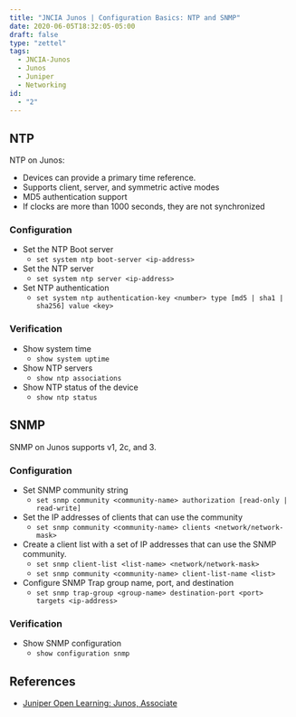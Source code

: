 ```yaml
---
title: "JNCIA Junos | Configuration Basics: NTP and SNMP"
date: 2020-06-05T18:32:05-05:00
draft: false
type: "zettel"
tags:
  - JNCIA-Junos
  - Junos
  - Juniper
  - Networking
id:
  - "2"
---
```

## NTP
NTP on Junos:
  * Devices can provide a primary time reference. 
  * Supports client, server, and symmetric active modes
  * MD5 authentication support
  * If clocks are more than 1000 seconds, they are not synchronized

### Configuration
  * Set the NTP Boot server
    * `set system ntp boot-server <ip-address>`
  * Set the NTP server
    * `set system ntp server <ip-address>`
  * Set NTP authentication
    * `set system ntp authentication-key <number> type [md5 | sha1 | sha256] value <key>`

### Verification
  * Show system time
    * `show system uptime `
  * Show NTP servers
    * `show ntp associations `
  * Show NTP status of the device
    * `show ntp status   `

## SNMP
SNMP on Junos supports v1, 2c, and 3.

### Configuration
  * Set SNMP community string
    * `set snmp community <community-name> authorization [read-only | read-write]`
  * Set the IP addresses of clients that can use the community
    * `set snmp community <community-name> clients <network/network-mask>`
  * Create a client list with a set of IP addresses that can use the SNMP community.
    * `set snmp client-list <list-name> <network/network-mask>`
    * `set snmp community <community-name> client-list-name <list>`
  * Configure SNMP Trap group name, port, and destination
    * `set snmp trap-group <group-name> destination-port <port> targets <ip-address>`

### Verification
  * Show SNMP configuration
    * `show configuration snmp`

## References
  * [Juniper Open Learning: Junos, Associate](https://cloud.contentraven.com/junosgenius/learningpath-detail/1004/3/0/1)
